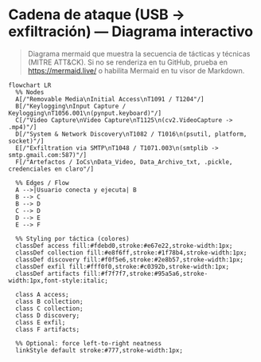 # Cadena de ataque (USB → exfiltración) — Diagrama interactivo

> Diagrama mermaid que muestra la secuencia de tácticas y técnicas (MITRE ATT&CK).
> Si no se renderiza en tu GitHub, prueba en https://mermaid.live/ o habilita Mermaid en tu visor de Markdown.

```mermaid
flowchart LR
  %% Nodes
  A[/"Removable Media\nInitial Access\nT1091 / T1204"/]
  B[/"Keylogging\nInput Capture / Keylogging\nT1056.001\n(pynput.keyboard)"/]
  C[/"Video Capture\nVideo Capture\nT1125\n(cv2.VideoCapture -> .mp4)"/]
  D[/"System & Network Discovery\nT1082 / T1016\n(psutil, platform, socket)"/]
  E[/"Exfiltration via SMTP\nT1048 / T1071.003\n(smtplib -> smtp.gmail.com:587)"/]
  F[/"Artefactos / IoCs\nData_Video, Data_Archivo_txt, .pickle, credenciales en claro"/]

  %% Edges / Flow
  A -->|Usuario conecta y ejecuta| B
  B --> C
  B --> D
  C --> D
  D --> E
  E --> F

  %% Styling por táctica (colores)
  classDef access fill:#fdebd0,stroke:#e67e22,stroke-width:1px;
  classDef collection fill:#e8f6ff,stroke:#1f78b4,stroke-width:1px;
  classDef discovery fill:#f0f5e6,stroke:#2e8b57,stroke-width:1px;
  classDef exfil fill:#fff0f0,stroke:#c0392b,stroke-width:1px;
  classDef artifacts fill:#f7f7f7,stroke:#95a5a6,stroke-width:1px,font-style:italic;

  class A access;
  class B collection;
  class C collection;
  class D discovery;
  class E exfil;
  class F artifacts;

  %% Optional: force left-to-right neatness
  linkStyle default stroke:#777,stroke-width:1px;


